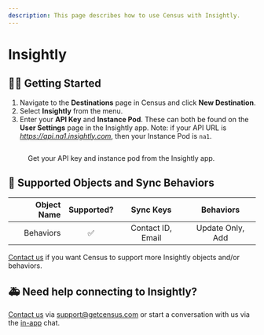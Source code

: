 ```yaml
---
description: This page describes how to use Census with Insightly.
---
```


# Insightly

## 🏃‍♀️ Getting Started

1. Navigate to the **Destinations** page in Census and click **New Destination**.
2. Select **Insightly** from the menu.
3. Enter your **API Key** and **Instance Pod**. These can both be found on the **User Settings** page in the Insightly app. Note: if your API URL is _https://api.na1.insightly.com_, then your Instance Pod is `na1`.

<figure><img src="../.gitbook/assets/insightly.png" alt=""><figcaption><p>Get your API key and instance pod from the Insightly app.</p></figcaption></figure>

## 🔀 Supported Objects and Sync Behaviors <a href="#supported-objects-and-sync-behaviors" id="supported-objects-and-sync-behaviors"></a>

|                                                                                             **Object Name** | **Supported?** | **Sync Keys**  |  **Behaviors**   |
|------------------------------------------------------------------------------------------------------------:| :------------: | :------------: |:----------------:|
|                                                                                                   Behaviors |        ✅      | Contact ID, Email | Update Only, Add |

[Contact us](mailto:support@getcensus.com) if you want Census to support more Insightly objects and/or behaviors.

## 🚑 Need help connecting to Insightly?

[Contact us](mailto:support@getcensus.com) via support@getcensus.com or start a conversation with us via the [in-app](https://app.getcensus.com) chat.
